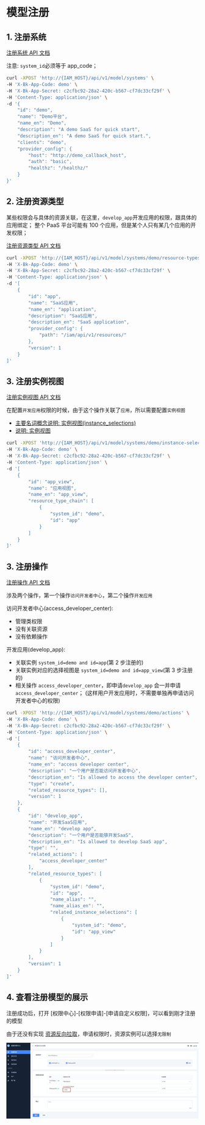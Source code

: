 # 模型注册

## 1. 注册系统

[注册系统 API 文档](../Reference/API/02-Model/10-System.md)

注意: `system_id`必须等于 app_code； 

```bash
curl -XPOST 'http://{IAM_HOST}/api/v1/model/systems' \
-H 'X-Bk-App-Code: demo' \
-H 'X-Bk-App-Secret: c2cfbc92-28a2-420c-b567-cf7dc33cf29f' \
-H 'Content-Type: application/json' \
-d '{
	"id": "demo",
	"name": "Demo平台",
	"name_en": "Demo",
	"description": "A demo SaaS for quick start",
	"description_en": "A demo SaaS for quick start.",
	"clients": "demo",
	"provider_config": {
		"host": "http://demo_callback_host",
		"auth": "basic",
		"healthz": "/healthz/"
	}
}'
```

## 2. 注册资源类型

某些权限会与具体的资源关联，在这里，`develop_app`开发应用的权限，跟具体的应用绑定； 整个 PaaS 平台可能有 100 个应用，但是某个人只有某几个应用的开发权限；

[注册资源类型 API 文档](../Reference/API/02-Model/11-ResourceType.md)

```bash
curl -XPOST 'http://{IAM_HOST}/api/v1/model/systems/demo/resource-types' \
-H 'X-Bk-App-Code: demo' \
-H 'X-Bk-App-Secret: c2cfbc92-28a2-420c-b567-cf7dc33cf29f' \
-H 'Content-Type: application/json' \
-d '[
    {
        "id": "app",
        "name": "SaaS应用",
        "name_en": "application",
        "description": "SaaS应用",
        "description_en": "SaaS application",
        "provider_config": {
            "path": "/iam/api/v1/resources/"
        },
        "version": 1
    }
]'
```

## 3. 注册实例视图

[注册实例视图 API 文档](../Reference/API/02-Model/12-InstanceSelection.md)

在配置`开发应用`权限的时候，由于这个操作关联了`应用`，所以需要配置`实例视图`

- [主要名词概念说明: 实例视图(instance_selections)](../Reference/API/02-Model/00-Concepts.md)
- [说明: 实例视图](../../Explanation/01-instanceSelection.md)


```bash
curl -XPOST 'http://{IAM_HOST}/api/v1/model/systems/demo/instance-selections' \
-H 'X-Bk-App-Code: demo' \
-H 'X-Bk-App-Secret: c2cfbc92-28a2-420c-b567-cf7dc33cf29f' \
-H 'Content-Type: application/json' \
-d '[
    {
        "id": "app_view",
        "name": "应用视图",
        "name_en": "app_view",
        "resource_type_chain": [
            {
                "system_id": "demo",
                "id": "app"
            }
        ]
    }
]'
```

## 3. 注册操作

[注册操作 API 文档](../Reference/API/02-Model/13-Action.md)

涉及两个操作，第一个操作`访问开发者中心`，第二个操作`开发应用`

访问开发者中心(access_developer_center):
- 管理类权限
- 没有关联资源
- 没有依赖操作

开发应用(develop_app):
- 关联实例 `system_id=demo and id=app`(第 2 步注册的)
- 关联实例对应的选择视图是 `system_id=demo and id=app_view`(第 3 步注册的)
- 相关操作 `access_developer_center`，即申请`develop_app` 会一并申请 `access_developer_center`； (这样用户开发应用时，不需要单独再申请访问开发者中心的权限)


```bash
curl -XPOST 'http://{IAM_HOST}/api/v1/model/systems/demo/actions' \
-H 'X-Bk-App-Code: demo' \
-H 'X-Bk-App-Secret: c2cfbc92-28a2-420c-b567-cf7dc33cf29f' \
-H 'Content-Type: application/json' \
-d '[
    {
        "id": "access_developer_center",
        "name": "访问开发者中心",
        "name_en": "access developer center",
        "description": "一个用户是否能访问开发者中心",
        "description_en": "Is allowed to access the developer center",
        "type": "create",
        "related_resource_types": [],
        "version": 1
    },
    {
        "id": "develop_app",
        "name": "开发SaaS应用",
        "name_en": "develop app",
        "description": "一个用户是否能够开发SaaS",
        "description_en": "Is allowed to develop SaaS app",
        "type": "",
        "related_actions": [
            "access_developer_center"
        ],
        "related_resource_types": [
            {
                "system_id": "demo",
                "id": "app",
                "name_alias": "",
                "name_alias_en": "",
                "related_instance_selections": [
                    {
                        "system_id": "demo",
                        "id": "app_view"
                    }
                ]
            }
        ],
        "version": 1
    }
]'
```

## 4. 查看注册模型的展示

注册成功后，打开 [权限中心]-[权限申请]-[申请自定义权限]，可以看到刚才注册的模型

由于还没有实现 [资源反向拉取](../Reference/API/03-Callback/01-API.md)，申请权限时，资源实例可以选择`无限制`

![enter image description here](../assets/QuickStart/image_4.png)
